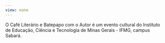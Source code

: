 ```yaml
---
view: none
---
```


O Café Literário e Batepapo com o Autor é um evento
cultural do Instituto de Educação, Ciência e Tecnologia
de Minas Gerais - IFMG, campus Sabará.